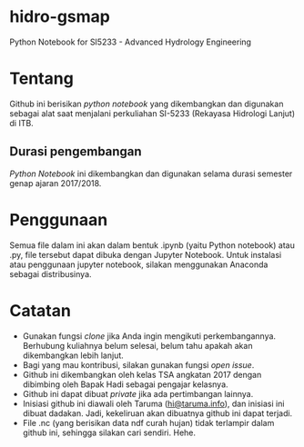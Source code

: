 # hidro-gsmap
Python Notebook for SI5233 - Advanced Hydrology Engineering 

# Tentang
Github ini berisikan _python notebook_ yang dikembangkan dan digunakan sebagai alat saat menjalani perkuliahan SI-5233 (Rekayasa Hidrologi Lanjut) di ITB.

## Durasi pengembangan
_Python Notebook_ ini dikembangkan dan digunakan selama durasi semester genap ajaran 2017/2018.

# Penggunaan
Semua file dalam ini akan dalam bentuk .ipynb (yaitu Python notebook) atau .py, file tersebut dapat dibuka dengan Jupyter Notebook. Untuk instalasi atau penggunaan jupyter notebook, silakan menggunakan Anaconda sebagai distribusinya. 

# Catatan
- Gunakan fungsi _clone_ jika Anda ingin mengikuti perkembangannya. Berhubung kuliahnya belum selesai, belum tahu apakah akan dikembangkan lebih lanjut.
- Bagi yang mau kontribusi, silakan gunakan fungsi _open issue_.
- Github ini dikembangkan oleh kelas TSA angkatan 2017 dengan dibimbing oleh Bapak Hadi sebagai pengajar kelasnya. 
- Github ini dapat dibuat _private_ jika ada pertimbangan lainnya. 
- Inisiasi github ini diawali oleh Taruma (hi@taruma.info), dan inisiasi ini dibuat dadakan. Jadi, kekeliruan akan dibuatnya github ini dapat terjadi.
- File .nc (yang berisikan data ndf curah hujan) tidak terlampir dalam github ini, sehingga silakan cari sendiri. Hehe. 

